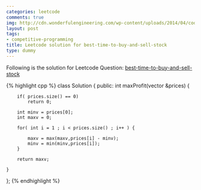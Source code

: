 ```yaml
---
categories: leetcode
comments: true
img: http://cdn.wonderfulengineering.com/wp-content/uploads/2014/04/code-wallpaper-6.png
layout: post
tags:
- competitive-programming
title: Leetcode solution for best-time-to-buy-and-sell-stock
type: dummy
---
```


Following is the solution for Leetcode Question: [best-time-to-buy-and-sell-stock](https://leetcode.com/problems/best-time-to-buy-and-sell-stock/)

{% highlight cpp %}
class Solution {
public:
    int maxProfit(vector<int> &prices) {
        
        if( prices.size() == 0)
            return 0;
        
        int minv = prices[0];
        int maxv = 0;
        
        for( int i = 1 ; i < prices.size() ; i++ ) {
            
            maxv = max(maxv,prices[i] - minv);
            minv = min(minv,prices[i]);
        }
        
        return maxv;
        
    }
};
{% endhighlight %}
